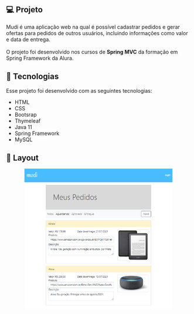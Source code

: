 ## 💻 Projeto

Mudi é uma aplicação web na qual é possível cadastrar pedidos e gerar ofertas para pedidos de outros usuários, incluindo informações como valor e data de entrega. <br><br>
O projeto foi desenvolvido nos cursos de <b>Spring MVC</b> da formação em Spring Framework da Alura.


## 🚀 Tecnologias

Esse projeto foi desenvolvido com as seguintes tecnologias:

- HTML
- CSS
- Bootsrap
- Thymeleaf
- Java 11
- Spring Framework
- MySQL


## 🔖 Layout

<p align="center">
  <img alt="mudi-home" src="https://github.com/fernandamullerb/mudi/blob/main/mudi-template.png" width="80%">
</p>
